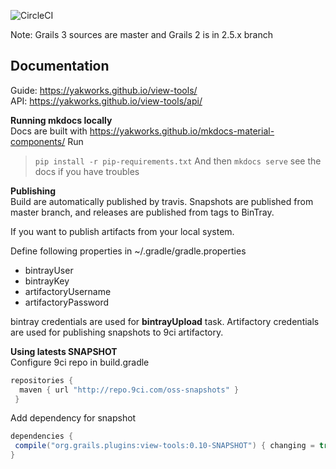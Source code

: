 ![CircleCI](https://img.shields.io/circleci/project/github/yakworks/view-tools.svg?longCache=true&style=for-the-badge)


Note: Grails 3 sources are master and Grails 2 is in 2.5.x branch

Documentation 
-----

Guide: https://yakworks.github.io/view-tools/  
API: https://yakworks.github.io/view-tools/api/

**Running mkdocs locally**  
Docs are built with https://yakworks.github.io/mkdocs-material-components/
Run 
> ```pip install -r pip-requirements.txt```
And then ```mkdocs serve``` see the docs if you have troubles

**Publishing**  
Build are automatically published by travis. 
Snapshots are published from master branch, and releases are published from tags to BinTray.

If you want to publish artifacts from your local system.
 
Define following properties in ~/.gradle/gradle.properties

- bintrayUser
- bintrayKey
- artifactoryUsername
- artifactoryPassword

bintray credentials are used for **bintrayUpload** task. Artifactory credentials are used for publishing snapshots to 9ci artifactory.

**Using latests SNAPSHOT**  
Configure 9ci repo in build.gradle

```groovy
repositories {
  maven { url "http://repo.9ci.com/oss-snapshots" }
 }
```

Add dependency for snapshot  

```groovy
dependencies {
 compile("org.grails.plugins:view-tools:0.10-SNAPSHOT") { changing = true } //see gradle.properties for latest snapshot version.
}
```


